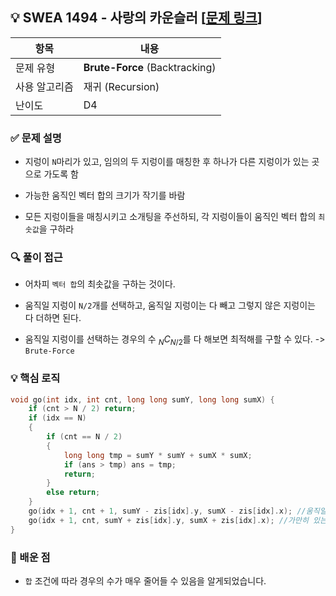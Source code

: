 ## 💡 SWEA 1494 - 사랑의 카운슬러 [[문제 링크](https://swexpertacademy.com/main/code/problem/problemDetail.do?contestProbId=AV2b_WPaAEIBBASw)]

| 항목 | 내용 |
|------|------|
| 문제 유형 | **Brute-Force** (Backtracking) |
| 사용 알고리즘 | 재귀 (Recursion) |
| 난이도 | D4 |

### ✅ 문제 설명
- 지렁이 `N`마리가 있고, 임의의 두 지렁이를 매칭한 후 하나가 다른 지렁이가 있는 곳으로 가도록 함

- 가능한 움직인 벡터 합의 크기가 작기를 바람

- 모든 지렁이들을 매칭시키고 소개팅을 주선하되, 각 지렁이들이 움직인 벡터 합의 `최솟값`을 구하라

### 🔍 풀이 접근
- 어차피 `벡터 합`의 최솟값을 구하는 것이다.

- 움직일 지렁이 `N/2`개를 선택하고, 움직일 지렁이는 다 빼고 그렇지 않은 지렁이는 다 더하면 된다.

- 움직일 지렁이를 선택하는 경우의 수 $_NC_{N/2}$를 다 해보면 최적해를 구할 수 있다. -> `Brute-Force`


### 💡 핵심 로직
```cpp
void go(int idx, int cnt, long long sumY, long long sumX) {
	if (cnt > N / 2) return;
	if (idx == N)
	{
		if (cnt == N / 2)
		{
			long long tmp = sumY * sumY + sumX * sumX;
			if (ans > tmp) ans = tmp;
			return;
		}
		else return;
	}
	go(idx + 1, cnt + 1, sumY - zis[idx].y, sumX - zis[idx].x); //움직일 지렁이를 선택한 경우
	go(idx + 1, cnt, sumY + zis[idx].y, sumX + zis[idx].x); //가만히 있는 지렁이를 선택한 경우
}
```

### 📌 배운 점
- `합` 조건에 따라 경우의 수가 매우 줄어들 수 있음을 알게되었습니다.